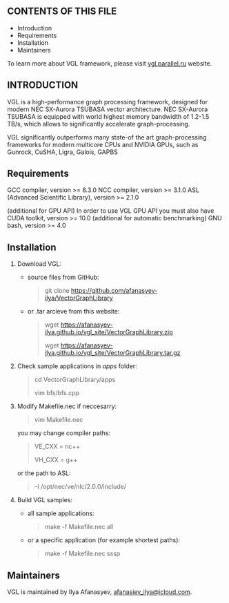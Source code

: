 CONTENTS OF THIS FILE
---------------------

 * Introduction
 * Requirements
 * Installation
 * Maintainers

To learn more about VGL framework, please visit [vgl.parallel.ru](vgl.parallel.ru) website.

INTRODUCTION
------------
 
 VGL is a high-performance graph processing framework, designed for modern NEC SX-Aurora TSUBASA vector architecture. NEC SX-Aurora TSUBASA is equipped with world highest memory bandwidth of 1.2-1.5 TB/s, which allows to significantly accelerate graph-processing.
 
 VGL significantly outperforms many state-of the art graph-processing frameworks for modern multicore CPUs and NVIDIA GPUs, such as Gunrock, CuSHA, Ligra, Galois, GAPBS
 
Requirements
------------
 
 GCC compiler, version >= 8.3.0
 NCC compiler, version >= 3.1.0
 ASL (Advanced Scientific Library), version >= 2.1.0
 
 (additional for GPU API) In order to use VGL GPU API you must also have CUDA toolkit, version >= 10.0
 (additional for automatic benchmarking) GNU bash, version >= 4.0
 
Installation
------------
 
 1. Download VGL:
 
     - source files from GitHub:
         > git clone https://github.com/afanasyev-ilya/VectorGraphLibrary
 
     - or .tar arcieve from this website:
 
         > wget https://afanasyev-ilya.github.io/vgl_site/VectorGraphLibrary.zip
         >                               
         > wget https://afanasyev-ilya.github.io/vgl_site/VectorGraphLibrary.tar.gz
 
 2. Check sample applications in _apps_ folder:
 
     > cd VectorGraphLibrary/apps
     >
     > vim bfs/bfs.cpp
 
 3. Modify Makefile.nec if neccesarry:
     > vim Makefile.nec
     
     you may change compiler paths:
     > VE_CXX = nc++
     > 
     > VH_CXX = g++
     
     or the path to ASL:
     > -I /opt/nec/ve/nlc/2.0.0/include/
 
 4. Build VGL samples:
     - all sample applications:
         > make -f Makefile.nec all
     
     - or a specific application (for example shortest paths):
         > make -f Makefile.nec sssp
 
Maintainers
------------
 
 VGL is maintained by Ilya Afanasyev, afanasiev_ilya@icloud.com.